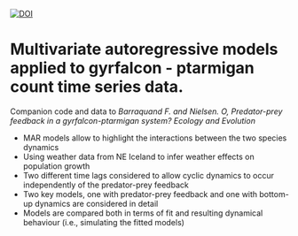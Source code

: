 [![DOI](https://zenodo.org/badge/96024577.svg)](https://zenodo.org/badge/latestdoi/96024577)


# Multivariate autoregressive models applied to gyrfalcon - ptarmigan count time series data.

Companion code and data to *Barraquand F. and Nielsen. O, Predator-prey feedback in a gyrfalcon-ptarmigan system? Ecology and Evolution* 

* MAR models allow to highlight the interactions between the two species dynamics
* Using weather data from NE Iceland to infer weather effects on population growth 
* Two different time lags considered to allow cyclic dynamics to occur independently of the predator-prey feedback
* Two key models, one with predator-prey feedback and one with bottom-up dynamics are considered in detail
* Models are compared both in terms of fit and resulting dynamical behaviour (i.e., simulating the fitted models)


